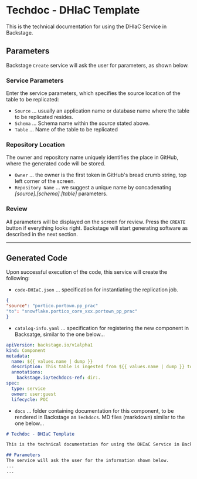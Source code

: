 # Techdoc - DHIaC Template

This is the technical documentation for using the DHIaC Service in Backstage.

## Parameters
Backstage `Create` service will ask the user for parameters, as shown below. 

### Service Parameters
Enter the service parameters, which specifies the source location of the table to be replicated:

- `Source` ... usually an application name or database name where the table to be replicated resides.
- `Schema` ... Schema name within the *source* stated above.
- `Table` ... Name of the table to be replicated

### Repository Location
The owner and repository name uniquely identifies the place in GitHub, where the generated code will be stored.

- `Owner` ... the owner is the first token in GitHub's bread crumb string, top left corner of the screen.
- `Repository Name` ... we suggest a unique name by concadenating *[source].[schema].[table]* parameters.

### Review
All parameters will be displayed on the screen for review. Press the `CREATE` button if everything looks right. Backstage will start generating software as described in the next section.

---

## Generated Code
Upon successful execution of the code, this service will create the following:

- `code-DHIaC.json` ... specification for instantiating the replication job.

```json
{
"source": "portico.portown.pp_prac"
"to": "snowflake.portico_core_xxx.portown_pp_prac"
}
```

- `catalog-info.yaml` ... specification for registering the new component in Backsatge, similar to the one below...

```yaml
apiVersion: backstage.io/v1alpha1
kind: Component
metadata:
  name: ${{ values.name | dump }}
  description: This table is ingested from ${{ values.name | dump }} to EDH
  annotations:
    backstage.io/techdocs-ref: dir:.
spec:
  type: service
  owner: user:guest
  lifecycle: POC
```
  
- `docs` ... folder containing documentation for this component, to be rendered in Backstage as `Techdocs`. MD files (markdown) similar to the one below...

```Markdown
# Techdoc - DHIaC Template

This is the technical documentation for using the DHIaC Service in Backstage.

## Parameters
The service will ask the user for the information shown below.
...
...
```
